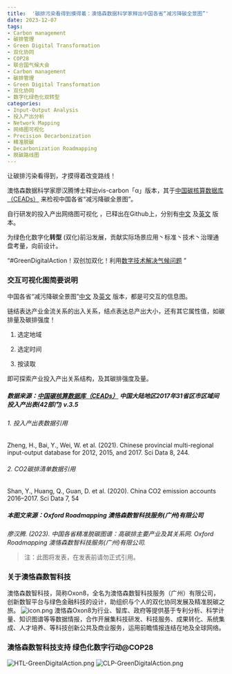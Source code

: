 ```yaml
---
title:  '碳排污染看得到摸得着：澳恪森数据科学家释出中国各省“减污降碳全景图”'
date: 2023-12-07
tags:
- Carbon management
- 碳排管理
- Green Digital Transformation
- 双化协同
- COP28
- 联合国气候大会
- Carbon management
- 碳排管理
- Green Digital Transformation
- 双化协同
- 数字化绿色化双转型
categories:
- Input-Output Analysis
- 投入产出分析
- Network Mapping
- 网络图可视化
- Precision Decarbonization
- 精准脱碳
- Decarbonization Roadmapping
- 脱碳路线图
---
```

<style>
.data {
    text-align: right;
}</style>


让碳排污染看得到，才摸得着改变路线！

澳恪森数据科学家廖汉腾博士释出vis-carbon「α」版本，其于[中国碳核算数据库（CEADs）](https://www.ceads.net.cn/)
来检视中国各省“减污降碳全景图”。

自行研发的投入产出网络图可视化 ，已释出在Github上，分别有[中文](https://oxfordroadmap.github.io/vis-carbon/index.zh-hans.html)
及[英文](https://oxfordroadmap.github.io/vis-carbon/index.en.html)
版本。

为<span class="highlight-container highlight-green"><span class="highlight">绿色化</span></span><span class="highlight-container highlight-yellow"><span class="highlight">数字化</span></span>**转型** 
(双化)前沿发展，贡献实际场景应用丶标准丶技术丶治理通盘考量，向前设计。

“#GreenDigitalAction！双创加双化！利用[数字技术解决气候问题](https://oxon8.netlify.app/post/2023-11-27-itu-green-digital-action/)
”

<!--more-->

### 交互可视化图简要说明

中国各省“减污降碳全景图”[中文](https://oxfordroadmap.github.io/vis-carbon/index.zh-hans.html)
及[英文](https://oxfordroadmap.github.io/vis-carbon/index.en.html)
版本，都是可交互的信息图。

链结表达产业金流关系的出入关系，结点表达总产出大小，还有其它属性值，如碳排量及碳排强度！

1. 选定地域

2. 选定时间

3. 按读取


即可探索产业投入产出关系结构，及其碳排强度及量。


##### 数据来源：[中国碳核算数据库（CEADs）](https://www.ceads.net.cn/) 中国大陆地区2017年31省区市区域间投入产出表(42部门) v.3.5

###### 1\. 投入产出表数据引用

Zheng, H., Bai, Y., Wei, W. et al. (2021). Chinese provincial multi-regional input-output database for 2012, 2015, and 2017. Sci Data 8, 244.

###### 2\. CO2碳排清单数据引用

Shan, Y., Huang, Q., Guan, D. et al. (2020). China CO2 emission accounts 2016–2017. Sci Data 7, 54

##### 本图文来源：Oxford Roadmapping 澳恪森数智科技服务(广州)有限公司

<cite>廖汉腾. (2023). 中国各省精准脱碳图谱：高碳排主要产业及其关系网. Oxford Roadmapping 澳恪森数智科技服务(广州)有限公司. </cite>

> 注：此图将发表，在发表前请勿正式引用。


### 关于澳恪森数智科技
澳恪森数智科技，简称Oxon8，全名为澳恪森数智科技服务（广州）有限公司，创新数智平台与绿色金融科技的设计，助组织与个人的双化协同发展及精准脱碳之旅。
![icon.png](icon.png)
澳恪森Oxon8为行业、智库、政府等提供基于专利分析、科学计量、知识图谱等等数据情报，合作开展集科技研发、科技服务、成果转化、系统集成、人才培养、等科技创新公共及商业服务，运用前瞻情报连结在地及全球网络。

### 澳恪森数智科技支持 绿色化数字行动@COP28

![HTL-GreenDigitalAction.png](oxon8/content/post/2023-12-07-precision-decarbonization-roadmapping-china/HTL-GreenDigitalAction.png)
![CLP-GreenDigitalAction.png](oxon8/content/post/2023-12-07-precision-decarbonization-roadmapping-china/CLP-GreenDigitalAction.png)